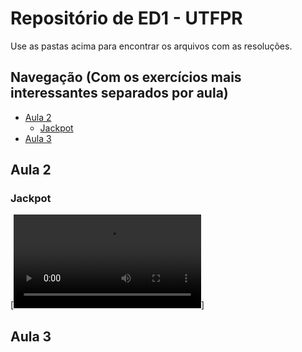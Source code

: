 # Repositório de ED1 - UTFPR

Use as pastas acima para encontrar os arquivos com as resoluções.

## Navegação (Com os exercícios mais interessantes separados por aula)

- [Aula 2](#aula-2)
  - [Jackpot](#jackpot) 
- [Aula 3](#aula-3)


## Aula 2

### Jackpot

[![Vídeo do Jackpot](aula2/jackpot.mp4)]


## Aula 3
